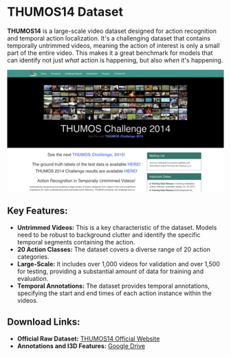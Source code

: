 # THUMOS14 Dataset

**THUMOS14** is a large-scale video dataset designed for action recognition and temporal action localization. It's a challenging dataset that contains temporally untrimmed videos, meaning the action of interest is only a small part of the entire video. This makes it a great benchmark for models that can identify not just _what_ action is happening, but also _when_ it's happening.

![THUMOS14 Dataset](../assets/thumos14.png)

## Key Features:

- **Untrimmed Videos:** This is a key characteristic of the dataset. Models need to be robust to background clutter and identify the specific temporal segments containing the action.
- **20 Action Classes:** The dataset covers a diverse range of 20 action categories.
- **Large-Scale:** It includes over 1,000 videos for validation and over 1,500 for testing, providing a substantial amount of data for training and evaluation.
- **Temporal Annotations:** The dataset provides temporal annotations, specifying the start and end times of each action instance within the videos.

## Download Links:

- **Official Raw Dataset:** [THUMOS14 Official Website](https://www.crcv.ucf.edu/THUMOS14/home.html)
- **Annotations and I3D Features:** [Google Drive](https://drive.google.com/file/d/1zt2eoldshf99vJMDuu8jqxda55dCyhZP/view)
